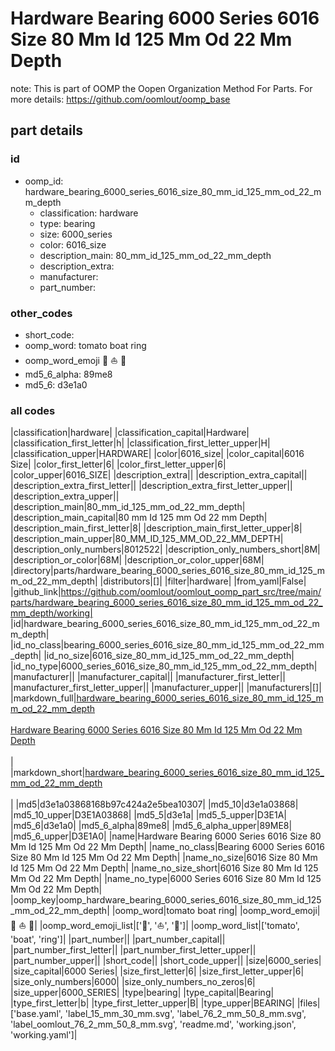 # Hardware Bearing 6000 Series 6016 Size 80 Mm Id 125 Mm Od 22 Mm Depth  

note: This is part of OOMP the Oopen Organization Method For Parts. For more details: https://github.com/oomlout/oomp_base

##  part details





### id
* oomp_id: hardware_bearing_6000_series_6016_size_80_mm_id_125_mm_od_22_mm_depth
  * classification: hardware
  * type: bearing
  * size: 6000_series
  * color: 6016_size
  * description_main: 80_mm_id_125_mm_od_22_mm_depth
  * description_extra: 
  * manufacturer: 
  * part_number: 

### other_codes
* short_code: 
* oomp_word: tomato boat ring
* oomp_word_emoji :tomato: :boat: :ring:
* md5_6_alpha: 89me8
* md5_6: d3e1a0

### all codes 
|classification|hardware|
|classification_capital|Hardware|
|classification_first_letter|h|
|classification_first_letter_upper|H|
|classification_upper|HARDWARE|
|color|6016_size|
|color_capital|6016 Size|
|color_first_letter|6|
|color_first_letter_upper|6|
|color_upper|6016_SIZE|
|description_extra||
|description_extra_capital||
|description_extra_first_letter||
|description_extra_first_letter_upper||
|description_extra_upper||
|description_main|80_mm_id_125_mm_od_22_mm_depth|
|description_main_capital|80 mm Id 125 mm Od 22 mm Depth|
|description_main_first_letter|8|
|description_main_first_letter_upper|8|
|description_main_upper|80_MM_ID_125_MM_OD_22_MM_DEPTH|
|description_only_numbers|8012522|
|description_only_numbers_short|8M|
|description_or_color|68M|
|description_or_color_upper|68M|
|directory|parts/hardware_bearing_6000_series_6016_size_80_mm_id_125_mm_od_22_mm_depth|
|distributors|[]|
|filter|hardware|
|from_yaml|False|
|github_link|https://github.com/oomlout/oomlout_oomp_part_src/tree/main/parts/hardware_bearing_6000_series_6016_size_80_mm_id_125_mm_od_22_mm_depth/working|
|id|hardware_bearing_6000_series_6016_size_80_mm_id_125_mm_od_22_mm_depth|
|id_no_class|bearing_6000_series_6016_size_80_mm_id_125_mm_od_22_mm_depth|
|id_no_size|6016_size_80_mm_id_125_mm_od_22_mm_depth|
|id_no_type|6000_series_6016_size_80_mm_id_125_mm_od_22_mm_depth|
|manufacturer||
|manufacturer_capital||
|manufacturer_first_letter||
|manufacturer_first_letter_upper||
|manufacturer_upper||
|manufacturers|[]|
|markdown_full|[hardware_bearing_6000_series_6016_size_80_mm_id_125_mm_od_22_mm_depth](https://github.com/oomlout/oomlout_oomp_part_src/tree/main/parts/hardware_bearing_6000_series_6016_size_80_mm_id_125_mm_od_22_mm_depth/working)<br>[](https://github.com/oomlout/oomlout_oomp_part_src/tree/main/parts/hardware_bearing_6000_series_6016_size_80_mm_id_125_mm_od_22_mm_depth/working)<br>[Hardware Bearing 6000 Series 6016 Size 80 Mm Id 125 Mm Od 22 Mm Depth](https://github.com/oomlout/oomlout_oomp_part_src/tree/main/parts/hardware_bearing_6000_series_6016_size_80_mm_id_125_mm_od_22_mm_depth/working)<br><br>|
|markdown_short|[hardware_bearing_6000_series_6016_size_80_mm_id_125_mm_od_22_mm_depth](https://github.com/oomlout/oomlout_oomp_part_src/tree/main/parts/hardware_bearing_6000_series_6016_size_80_mm_id_125_mm_od_22_mm_depth/working)<br><br>|
|md5|d3e1a03868168b97c424a2e5bea10307|
|md5_10|d3e1a03868|
|md5_10_upper|D3E1A03868|
|md5_5|d3e1a|
|md5_5_upper|D3E1A|
|md5_6|d3e1a0|
|md5_6_alpha|89me8|
|md5_6_alpha_upper|89ME8|
|md5_6_upper|D3E1A0|
|name|Hardware Bearing 6000 Series 6016 Size 80 Mm Id 125 Mm Od 22 Mm Depth|
|name_no_class|Bearing 6000 Series 6016 Size 80 Mm Id 125 Mm Od 22 Mm Depth|
|name_no_size|6016 Size 80 Mm Id 125 Mm Od 22 Mm Depth|
|name_no_size_short|6016 Size 80 Mm Id 125 Mm Od 22 Mm Depth|
|name_no_type|6000 Series 6016 Size 80 Mm Id 125 Mm Od 22 Mm Depth|
|oomp_key|oomp_hardware_bearing_6000_series_6016_size_80_mm_id_125_mm_od_22_mm_depth|
|oomp_word|tomato boat ring|
|oomp_word_emoji|:tomato: :boat: :ring:|
|oomp_word_emoji_list|[':tomato:', ':boat:', ':ring:']|
|oomp_word_list|['tomato', 'boat', 'ring']|
|part_number||
|part_number_capital||
|part_number_first_letter||
|part_number_first_letter_upper||
|part_number_upper||
|short_code||
|short_code_upper||
|size|6000_series|
|size_capital|6000 Series|
|size_first_letter|6|
|size_first_letter_upper|6|
|size_only_numbers|6000|
|size_only_numbers_no_zeros|6|
|size_upper|6000_SERIES|
|type|bearing|
|type_capital|Bearing|
|type_first_letter|b|
|type_first_letter_upper|B|
|type_upper|BEARING|
|files|['base.yaml', 'label_15_mm_30_mm.svg', 'label_76_2_mm_50_8_mm.svg', 'label_oomlout_76_2_mm_50_8_mm.svg', 'readme.md', 'working.json', 'working.yaml']|
